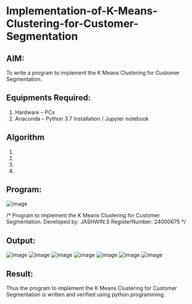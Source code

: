 # Implementation-of-K-Means-Clustering-for-Customer-Segmentation

## AIM:
To write a program to implement the K Means Clustering for Customer Segmentation.

## Equipments Required:
1. Hardware – PCs
2. Anaconda – Python 3.7 Installation / Jupyter notebook

## Algorithm
1. 
2. 
3. 
4. 

## Program:
![image](https://github.com/user-attachments/assets/22cbef60-0a7a-43dd-b1df-2b2f872af4e1)


/*
Program to implement the K Means Clustering for Customer Segmentation.
Developed by: JASHWIN.S
RegisterNumber: 24000675
*/

## Output:
![image](https://github.com/user-attachments/assets/0bc1ae07-a1a5-4085-8709-595eeb5afd5e)
![image](https://github.com/user-attachments/assets/282885c8-a29a-4b04-a420-a4282d4e63b8)
![image](https://github.com/user-attachments/assets/182c5958-d2c3-4b07-9d93-a84397b0ed1d)
![image](https://github.com/user-attachments/assets/4c1fefaf-f1fb-42bb-80eb-b6b43341ac31)
![image](https://github.com/user-attachments/assets/6392c639-62ba-49f3-8d6b-e3d257ac6947)
![image](https://github.com/user-attachments/assets/dff24b57-fd29-4bc0-be04-d69df38b4a18)
![image](https://github.com/user-attachments/assets/a728f09e-4728-4ab1-b902-bef241b73aca)









## Result:
Thus the program to implement the K Means Clustering for Customer Segmentation is written and verified using python programming.
